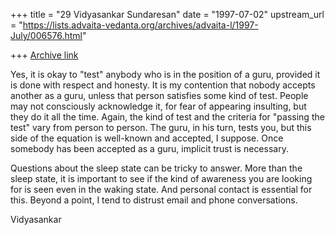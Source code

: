 +++
title = "29 Vidyasankar Sundaresan"
date = "1997-07-02"
upstream_url = "https://lists.advaita-vedanta.org/archives/advaita-l/1997-July/006576.html"

+++
[Archive link](https://lists.advaita-vedanta.org/archives/advaita-l/1997-July/006576.html)

Yes, it is okay to "test" anybody who is in the position of a guru,
provided it is done with respect and honesty. It is my contention that
nobody accepts another as a guru, unless that person satisfies some kind
of test. People may not consciously acknowledge it, for fear of appearing
insulting, but they do it all the time. Again, the kind of test and the
criteria for "passing the test" vary from person to person. The guru, in
his turn, tests you, but this side of the equation is well-known and
accepted, I suppose. Once somebody has been accepted as a guru, implicit
trust is necessary.

Questions about the sleep state can be tricky to answer. More than the
sleep state, it is important to see if the kind of awareness you are
looking for is seen even in the waking state. And personal contact is
essential for this. Beyond a point, I tend to distrust email and phone
conversations.

Vidyasankar

